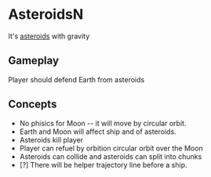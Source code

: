 # AsteroidsN
It's [asteroids](https://en.wikipedia.org/wiki/Asteroids_%28video_game%29) with gravity

## Gameplay
Player should defend Earth from asteroids

## Concepts
* No phisics for Moon -- it will move by circular orbit.
* Earth and Moon will affect ship and of asteroids.
* Asteroids kill player
* Player can refuel by orbition circular orbit over the Moon
* Asteroids can collide and asteroids can split into chunks
* [?] There will be helper trajectory line before a ship.

